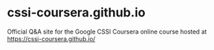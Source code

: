 # cssi-coursera.github.io
Official Q&amp;A site for the Google CSSI Coursera online course hosted at https://cssi-coursera.github.io/
